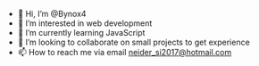 - 👋 Hi, I’m @Bynox4
- 👀 I’m interested in web development
- 🌱 I’m currently learning JavaScript
- 💞️ I’m looking to collaborate on small projects to get experience
- 📫 How to reach me via email neider_si2017@hotmail.com

<!---
Bynox4/Bynox4 is a ✨ special ✨ repository because its `README.md` (this file) appears on your GitHub profile.
You can click the Preview link to take a look at your changes.
--->
